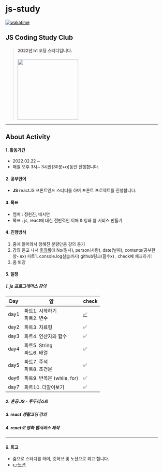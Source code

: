 # js-study
[![wakatime](https://wakatime.com/badge/github/seoyeon-double-7/js-study.svg)](https://wakatime.com/badge/github/seoyeon-double-7/js-study)
##  JS Coding Study Club
> #### 2022년 **h1 코딩 스터디**입니다.  
> <img src="https://user-images.githubusercontent.com/83990943/155077405-5d0eaecf-9ed8-42d7-8dc5-2eda6bd1a0e4.png" width="200px">
---

## About Activity
#### 1. 활동기간 
* 2022.02.22 ~  
* 매일 오후 3시~ 3시반(30분+α)동안 진행합니다.    

#### 2. 공부언어  
* **JS** reactJS 프론트엔드 스터디를 하며 프론트 프로젝트를 진행합니다.

#### 3. 목표
* 멤버 : 정현진, 배서연
* 목표 : js, react에 대한 전반적인 이해 & 영화 웹 서비스 만들기

#### 4. 진행방식
1. 줌에 들어와서 정해진 분량만큼 강의 듣기
2. 강의 듣고 나서 [회의록](https://www.notion.so/JS-5b6b101f15f04eb9a234f0e39423ecf4)에 
No(일차), person(사람), date(날짜), 
contents(공부한 양- ex) 파트1. console.log실습까지) 
github링크(필수x) , check에 체크하기!
3. 줌 퇴장

#### 5. 일정
##### 1. js 프로그래머스 강의
|Day|양|check|
|------|---|---|
|day1|파트1. 시작하기<br>파트2. 변수|[✅](https://github.com/seoyeon-double-7/js-study)|
|day2|파트3. 자료형|✅|
|day3|파트4. 연산자와 함수|✅|
|day4|파트5. String<br>파트6. 배열|✅|
|day5|파트7. 주석<br>파트8. 조건문|✅ |
|day6|파트9. 반복문 (while, for)|✅|
|day7|파트10. 더알아보기|✅|
##### 2. 혼공 JS - 투두리스트
##### 3. react 생활코딩 강의
##### 4. react로 영화 웹서비스 제작
--- 
#### 6. 회고
* 줌으로 스터디를 하며, 깃허브 및 노션으로 회고 합니다.  
* [👉노션](https://resolute-cent-2ac.notion.site/JS-5b6b101f15f04eb9a234f0e39423ecf4)


